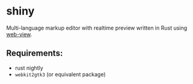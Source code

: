 # shiny

Multi-language markup editor with realtime preview written in Rust using [web-view](https://github.com/Boscop/web-view).

## Requirements:
* rust nightly
* `webkit2gtk3` (or equivalent package)
